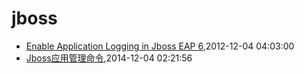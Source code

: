 # jboss
* [Enable Application Logging in Jboss EAP 6](/2012/2012-12-04-enable-application-logging-in-jboss-eap-6),2012-12-04 04:03:00
* [Jboss应用管理命令](/2014/2014-12-04-jboss-commands),2014-12-04 02:21:56
